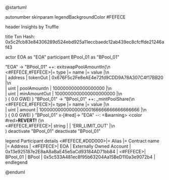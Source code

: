 

@startuml

autonumber
skinparam legendBackgroundColor #FEFECE

<style>
      header {
        HorizontalAlignment left
        FontColor purple
        FontSize 14
        Padding 10
      }
    </style>

header Insights by Truffle

title Txn Hash: 0x5c2fcb83e84306289d524ebd925a11eccbaedc12ab439ec8cfcffde21246af43


actor EOA as "EOA"
participant BPool_01 as "BPool_01"

"EOA" -> "BPool_01" ++: exitswapPoolAmountIn(\n\
<#FEFECE,#FEFECE>|= type |= name |= value |\n\
| address | tokenOut | 0x676F5c2Fe8eAE4e72fd9CDD9A78A307C4f17BB20 |\n\
| uint | poolAmountIn | 1000000000000000000 |\n\
| uint | minAmountOut | 1000000000000000000000 |\n\
) { 0.0 GWEI }
"BPool_01" -> "BPool_01" ++: _mintPoolShare(\n\
<#FEFECE,#FEFECE>|= type |= name |= value |\n\
| uint | amount | 1000000000000000000166666666666666666 |\n\
) { 0.0 GWEI }
"BPool_01" x-[#red]-> "EOA" --: <&warning> <color #red>**REVERT!**</color> (\n\
<#FEFECE,#FEFECE>| string |  | 'ERR_LIMIT_OUT' |\n\
)
deactivate "BPool_01"
deactivate "BPool_01"

legend
Participant details
<#FEFECE,#D0D000>|= Alias |= Contract name |= Address |
<#FEFECE>| EOA | Externally Owned Account | 0x13e925187e2E8aA8aBaE45e5aCd93184AD71bb84 |
<#FEFECE>| BPool_01 | BPool | 0x5c533A481ec8f95b63204Aa15BeD110a3e9072b4 |
endlegend

@enduml